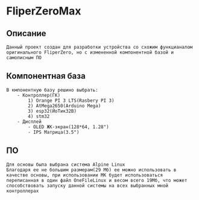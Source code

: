 # FliperZeroMax
## Описание
    Данный проект создан для разработки устройства со схожим функцианалом оригинального FliperZero, но с измененной компонентной базой и самописным ПО
## Компонентная база
    В кмпонентную базу решино выбрать:
        - Контроллер(ГК)
            1) Orange PI 3 LTS(Rasbery PI 3)
            2) AtMega2650(Arduino Mega)
            3) esp32(ЙоТик32B)
            4) stm32
        - Дисплей
            - OLED ЖК-экран(128*64, 1.28")
            - IPS Матрица(3.5")
## ПО
    Для основы была выбрана система Alpine Linux
    Благодаря ее не большим размерам(29 Мб) ее можно использовать в качестве основы, при использовании МК будет использоваться переписанная в один файл OneFileLinux и весом всего 19Мб, что может способствовать запуску данной системы на всех выбранных мной контроллерах